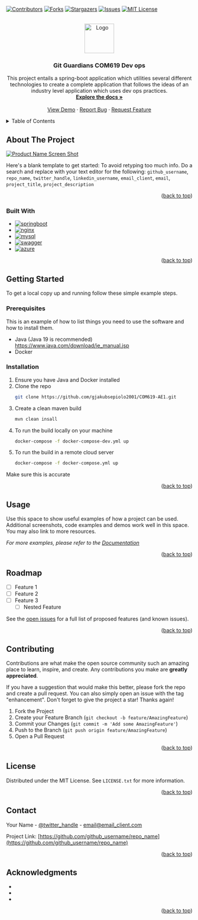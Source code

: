 

<!-- Improved compatibility of back to top link: See: https://github.com/othneildrew/Best-README-Template/pull/73 -->
<a name="readme-top"></a>
<!--
*** Thanks for checking out the Best-README-Template. If you have a suggestion
*** that would make this better, please fork the repo and create a pull request
*** or simply open an issue with the tag "enhancement".
*** Don't forget to give the project a star!
*** Thanks again! Now go create something AMAZING! :D
-->



<!-- PROJECT SHIELDS -->
<!--
*** I'm using markdown "reference style" links for readability.
*** Reference links are enclosed in brackets [ ] instead of parentheses ( ).
*** See the bottom of this document for the declaration of the reference variables
*** for contributors-url, forks-url, etc. This is an optional, concise syntax you may use.
*** https://www.markdownguide.org/basic-syntax/#reference-style-links
-->
[![Contributors][contributors-shield]][contributors-url]
[![Forks][forks-shield]][forks-url]
[![Stargazers][stars-shield]][stars-url]
[![Issues][issues-shield]][issues-url]
[![MIT License][license-shield]][license-url]



<!-- PROJECT LOGO -->
<br />
<div align="center">
  <a href="https://github.com/github_username/repo_name">
    <img src="images/logo.png" alt="Logo" width="80" height="80">
  </a>

<h3 align="center">Git Guardians COM619 Dev ops</h3>

  <p align="center">
    This project entails a spring-boot application which utilities several different technologies to create a complete application that follows the ideas of an industry level application which uses dev ops practices.
    <br />
    <a href="https://github.com/jakubsepiolo2001/COM619-AE1"><strong>Explore the docs »</strong></a>
    <br />
    <br />
    <a href="https://github.com/jakubsepiolo2001/COM619-AE1">View Demo</a>
    ·
    <a href="https://github.com/jakubsepiolo2001/COM619-AE1/issues">Report Bug</a>
    ·
    <a href="https://github.com/jakubsepiolo2001/COM619-AE1/issues">Request Feature</a>
  </p>
</div>



<!-- TABLE OF CONTENTS -->
<details>
  <summary>Table of Contents</summary>
  <ol>
    <li>
      <a href="#about-the-project">About The Project</a>
      <ul>
        <li><a href="#built-with">Built With</a></li>
      </ul>
    </li>
    <li>
      <a href="#getting-started">Getting Started</a>
      <ul>
        <li><a href="#prerequisites">Prerequisites</a></li>
        <li><a href="#installation">Installation</a></li>
      </ul>
    </li>
    <li><a href="#usage">Usage</a></li>
    <li><a href="#roadmap">Roadmap</a></li>
    <li><a href="#contributing">Contributing</a></li>
    <li><a href="#license">License</a></li>
    <li><a href="#contact">Contact</a></li>
    <li><a href="#acknowledgments">Acknowledgments</a></li>
  </ol>
</details>



<!-- ABOUT THE PROJECT -->
## About The Project

[![Product Name Screen Shot][product-screenshot]](https://example.com)

Here's a blank template to get started: To avoid retyping too much info. Do a search and replace with your text editor for the following: `github_username`, `repo_name`, `twitter_handle`, `linkedin_username`, `email_client`, `email`, `project_title`, `project_description`

<p align="right">(<a href="#readme-top">back to top</a>)</p>



### Built With

* [![springboot][spring.io]][spring-url]
* [![nginx][nginx.com]][nginx-url]
* [![mysql][mysql.com]][mysql-url]
* [![swagger][swagger.io]][swagger-url]
* [![azure][azure.com]][azure-url]
<p align="right">(<a href="#readme-top">back to top</a>)</p>



<!-- GETTING STARTED -->
## Getting Started

To get a local copy up and running follow these simple example steps.

### Prerequisites

This is an example of how to list things you need to use the software and how to install them.
* Java (Java 19 is recommended)
  https://www.java.com/download/ie_manual.jsp
 * Docker
 

### Installation

1. Ensure you have Java and Docker installed
2. Clone the repo
   ```sh
   git clone https://github.com/gjakubsepiolo2001/COM619-AE1.git
   ```
3. Create a clean maven build
   ```sh
   mvn clean insall
   ```
4. To run the build locally on your machine
   ```sh
   docker-compose -f docker-compose-dev.yml up
   ```
5. To run the build in a remote cloud server
	```sh
	docker-compose -f docker-compose.yml up
	```
Make sure this is accurate
<p align="right">(<a href="#readme-top">back to top</a>)</p>



<!-- USAGE EXAMPLES -->
## Usage

Use this space to show useful examples of how a project can be used. Additional screenshots, code examples and demos work well in this space. You may also link to more resources.

_For more examples, please refer to the [Documentation](https://example.com)_

<p align="right">(<a href="#readme-top">back to top</a>)</p>



<!-- ROADMAP -->
## Roadmap

- [ ] Feature 1
- [ ] Feature 2
- [ ] Feature 3
    - [ ] Nested Feature

See the [open issues](https://github.com/github_username/repo_name/issues) for a full list of proposed features (and known issues).

<p align="right">(<a href="#readme-top">back to top</a>)</p>



<!-- CONTRIBUTING -->
## Contributing

Contributions are what make the open source community such an amazing place to learn, inspire, and create. Any contributions you make are **greatly appreciated**.

If you have a suggestion that would make this better, please fork the repo and create a pull request. You can also simply open an issue with the tag "enhancement".
Don't forget to give the project a star! Thanks again!

1. Fork the Project
2. Create your Feature Branch (`git checkout -b feature/AmazingFeature`)
3. Commit your Changes (`git commit -m 'Add some AmazingFeature'`)
4. Push to the Branch (`git push origin feature/AmazingFeature`)
5. Open a Pull Request

<p align="right">(<a href="#readme-top">back to top</a>)</p>



<!-- LICENSE -->
## License

Distributed under the MIT License. See `LICENSE.txt` for more information.

<p align="right">(<a href="#readme-top">back to top</a>)</p>



<!-- CONTACT -->
## Contact

Your Name - [@twitter_handle](https://twitter.com/twitter_handle) - email@email_client.com

Project Link: [https://github.com/github_username/repo_name](https://github.com/github_username/repo_name)

<p align="right">(<a href="#readme-top">back to top</a>)</p>



<!-- ACKNOWLEDGMENTS -->
## Acknowledgments

* []()
* []()
* []()

<p align="right">(<a href="#readme-top">back to top</a>)</p>



<!-- MARKDOWN LINKS & IMAGES -->
<!-- https://www.markdownguide.org/basic-syntax/#reference-style-links -->
[contributors-shield]: https://img.shields.io/github/contributors/jakubsepiolo2001/COM619-AE1.svg?style=for-the-badge
[contributors-url]: https://github.com/jakubsepiolo2001/COM619-AE1/graphs/contributors
[forks-shield]: https://img.shields.io/github/forks/github_username/repo_name.svg?style=for-the-badge
[forks-url]: https://github.com/jakubsepiolo2001/COM619-AE1/network/members
[stars-shield]: https://img.shields.io/github/stars/jakubsepiolo2001/COM619-AE1.svg?style=for-the-badge
[stars-url]: https://github.com/jakubsepiolo2001/COM619-AE1/stargazers
[issues-shield]: https://img.shields.io/github/issues/jakubsepiolo2001/COM619-AE1.svg?style=for-the-badge
[issues-url]: https://github.com/jakubsepiolo2001/COM619-AE1/issues
[license-shield]: https://img.shields.io/github/license/jakubsepiolo2001/COM619-AE1.svg?style=for-the-badge
[license-url]: https://github.com/jakubsepiolo2001/COM619-AE1/blob/master/LICENSE
[linkedin-shield]: https://img.shields.io/badge/-LinkedIn-black.svg?style=for-the-badge&logo=linkedin&colorB=555
[linkedin-url]: https://linkedin.com/in/linkedin_username
[product-screenshot]: images/screenshot.png
[spring.io]: https://img.shields.io/badge/springboot-000000?style=for-the-badge&logo=springboot&logoColor=green
[spring-url]: https://spring.io/
[nginx.com]: https://img.shields.io/badge/nginx-000000?style=for-the-badge&logo=nginx&logoColor=white
[nginx-url]: https://www.nginx.com/
[mysql.com]: https://img.shields.io/badge/MySQL-000000?style=for-the-badge&logo=mysql&logoColor=yellow
[mysql-url]: https://www.mysql.com/
[docker.com]: https://img.shields.io/badge/DOCKER-000000?style=for-the-badge&logo=docker&logoColor=blue
[docker-url]: https://www.docker.com/
[swagger.io]: https://img.shields.io/badge/openapi-000000?style=for-the-badge&logo=swagger&logoColor=lightgreen
[swagger-url]: https://swagger.io/
[azure.com]: https://img.shields.io/badge/azure-000000?style=for-the-badge&logo=microsoftazure&logoColor=lightblue
[azure-url]: https://azure.microsoft.com/en-gb


